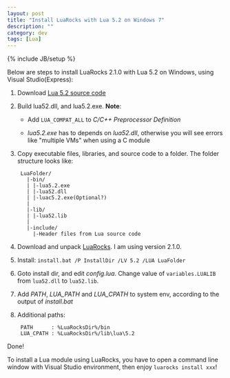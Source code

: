 ```yaml
---
layout: post
title: "Install LuaRocks with Lua 5.2 on Windows 7"
description: ""
category: dev
tags: [Lua]
---
```

{% include JB/setup %}

Below are steps to install LuaRocks 2.1.0 with Lua 5.2 on Windows, using Visual Studio(Express):

1. Download [Lua 5.2 source code](http://www.lua.org/download.html)

2. Build lua52.dll, and lua5.2.exe. **Note**:

     * Add `LUA_COMPAT_ALL` to *C/C++ Preprocessor Definition*

     * *lua5.2.exe* has to depends on *lua52.dll*, otherwise you will see errors like "multiple VMs" when using a C module

3. Copy executable files, libraries, and source code to a folder. The folder structure looks like:

        LuaFolder/
          |-bin/
          | |-lua5.2.exe
          | |-lua52.dll
          | |-luac5.2.exe(Optional?)
          |
          |-lib/
          | |-lua52.lib
          |
          |-include/
            |-Header files from Lua source code

4. Download and unpack [LuaRocks](http://luarocks.org/releases/). I am using version 2.1.0.

5. Install: `install.bat /P InstallDir /LV 5.2 /LUA LuaFolder`



6. Goto install dir, and edit *config.lua*. Change value of `variables.LUALIB` from `lua52.dll` to `lua52.lib`.

7. Add *PATH*, *LUA_PATH* and *LUA_CPATH* to system env, according to the output of *install.bat*

8. Additional paths:

        PATH      : %LuaRocksDir%/bin
        LUA_CPATH : %LuaRocksDir%/lib\lua\5.2

Done!

To install a Lua module using LuaRocks, you have to open a command line window with Visual Studio environment, then enjoy `luarocks install xxx`!

